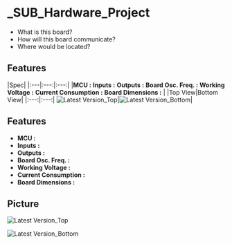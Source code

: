 # _SUB_Hardware_Project

- What is this board? 
- How will this board communicate?
- Where would be located?

## Features

|Spec|
|:---|:---:|:---:|
|__MCU :__
__Inputs :__ 
__Outputs :__ 
__Board Osc. Freq. :__ 
__Working Voltage :__
__Current Consumption :__
__Board Dimensions :__ |
|Top View|Bottom View|
|:---:|:---:|
![Latest Version_Top](https://github.com/mend0z0)|![Latest Version_Bottom](https://github.com/mend0z0)|

## Features

- __MCU :__ 
- __Inputs :__ 
- __Outputs :__ 
- __Board Osc. Freq. :__ 
- __Working Voltage :__
- __Current Consumption :__
- __Board Dimensions :__

## Picture

![Latest Version_Top](https://github.com/mend0z0)

![Latest Version_Bottom](https://github.com/mend0z0)